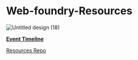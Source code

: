 # Web-foundry-Resources

![Untitled design (18)](https://user-images.githubusercontent.com/57913645/132491302-67857310-a111-448a-ad66-8a6e3d790a57.png)

**[Event Timeline](/timeline.md)**


[Resources Repo](https://github.com/tinkerhublbsce/Web-foundry-Resources)

